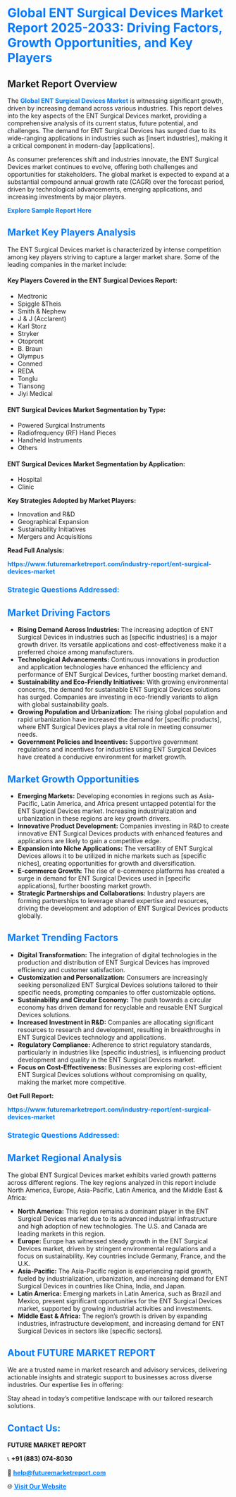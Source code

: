 <h1 style="color: #007BFF;">Global ENT Surgical Devices Market Report 2025-2033: Driving Factors, Growth Opportunities, and Key Players</h1>

<section id="overview">
<h2>Market Report Overview</h2>
<p>The <a href="https://www.futuremarketreport.com/industry-report/ent-surgical-devices-market" style="color: #007BFF; text-decoration: none;"><strong>Global ENT Surgical Devices Market</strong></a> is witnessing significant growth, driven by increasing demand across various industries. This report delves into the key aspects of the ENT Surgical Devices market, providing a comprehensive analysis of its current status, future potential, and challenges. The demand for ENT Surgical Devices has surged due to its wide-ranging applications in industries such as [insert industries], making it a critical component in modern-day [applications].</p>
<p>As consumer preferences shift and industries innovate, the ENT Surgical Devices market continues to evolve, offering both challenges and opportunities for stakeholders. The global market is expected to expand at a substantial compound annual growth rate (CAGR) over the forecast period, driven by technological advancements, emerging applications, and increasing investments by major players.</p>
</section>

<section id="overview">
<p><a href="https://www.futuremarketreport.com/request-sample/reportId=80292" style="color: #007BFF; text-decoration: none;"><strong>Explore Sample Report Here</strong></a></p>
</section>

<section id="key-players">
<h2 style="color: #007BFF;">Market Key Players Analysis</h2>
<p>The ENT Surgical Devices market is characterized by intense competition among key players striving to capture a larger market share. Some of the leading companies in the market include:</p>
<h4>Key Players Covered in the ENT Surgical Devices Report:</h4>
<ul><li>Medtronic</li><li>Spiggle &amp;Theis</li><li>Smith &amp; Nephew</li><li>J &amp; J (Acclarent)</li><li>Karl Storz</li><li>Stryker</li><li>Otopront</li><li>B. Braun</li><li>Olympus</li><li>Conmed</li><li>REDA</li><li>Tonglu</li><li>Tiansong</li><li>Jiyi Medical</li></ul>
<h4>ENT Surgical Devices Market Segmentation by Type:</h4>
<ul><li>Powered Surgical Instruments</li><li>Radiofrequency (RF) Hand Pieces</li><li>Handheld Instruments</li><li>Others</li></ul>

<h4>ENT Surgical Devices Market Segmentation by Application:</h4>
<ul><li>Hospital</li><li>Clinic</li></ul>
<p><strong>Key Strategies Adopted by Market Players:</strong></p>
<ul>
<li>Innovation and R&D</li>
<li>Geographical Expansion</li>
<li>Sustainability Initiatives</li>
<li>Mergers and Acquisitions</li>
</ul>
</section>

<section>
<p><strong>Read Full Analysis: </strong></p><a href="https://www.futuremarketreport.com/industry-report/ent-surgical-devices-market" style="color: #007BFF; text-decoration: none;"><strong>https://www.futuremarketreport.com/industry-report/ent-surgical-devices-market</strong></a>
<h3 style="color: #007BFF;">Strategic Questions Addressed:</h3>
</section>

<section id="driving-factors">
<h2 style="color: #007BFF;">Market Driving Factors</h2>
<ul>
<li><strong>Rising Demand Across Industries:</strong> The increasing adoption of ENT Surgical Devices in industries such as [specific industries] is a major growth driver. Its versatile applications and cost-effectiveness make it a preferred choice among manufacturers.</li>
<li><strong>Technological Advancements:</strong> Continuous innovations in production and application technologies have enhanced the efficiency and performance of ENT Surgical Devices, further boosting market demand.</li>
<li><strong>Sustainability and Eco-Friendly Initiatives:</strong> With growing environmental concerns, the demand for sustainable ENT Surgical Devices solutions has surged. Companies are investing in eco-friendly variants to align with global sustainability goals.</li>
<li><strong>Growing Population and Urbanization:</strong> The rising global population and rapid urbanization have increased the demand for [specific products], where ENT Surgical Devices plays a vital role in meeting consumer needs.</li>
<li><strong>Government Policies and Incentives:</strong> Supportive government regulations and incentives for industries using ENT Surgical Devices have created a conducive environment for market growth.</li>
</ul>
</section>

<section id="growth-opportunities">
<h2 style="color: #007BFF;">Market Growth Opportunities</h2>
<ul>
<li><strong>Emerging Markets:</strong> Developing economies in regions such as Asia-Pacific, Latin America, and Africa present untapped potential for the ENT Surgical Devices market. Increasing industrialization and urbanization in these regions are key growth drivers.</li>
<li><strong>Innovative Product Development:</strong> Companies investing in R&D to create innovative ENT Surgical Devices products with enhanced features and applications are likely to gain a competitive edge.</li>
<li><strong>Expansion into Niche Applications:</strong> The versatility of ENT Surgical Devices allows it to be utilized in niche markets such as [specific niches], creating opportunities for growth and diversification.</li>
<li><strong>E-commerce Growth:</strong> The rise of e-commerce platforms has created a surge in demand for ENT Surgical Devices used in [specific applications], further boosting market growth.</li>
<li><strong>Strategic Partnerships and Collaborations:</strong> Industry players are forming partnerships to leverage shared expertise and resources, driving the development and adoption of ENT Surgical Devices products globally.</li>
</ul>
</section>

<section id="trending-factors">
<h2 style="color: #007BFF;">Market Trending Factors</h2>
<ul>
<li><strong>Digital Transformation:</strong> The integration of digital technologies in the production and distribution of ENT Surgical Devices has improved efficiency and customer satisfaction.</li>
<li><strong>Customization and Personalization:</strong> Consumers are increasingly seeking personalized ENT Surgical Devices solutions tailored to their specific needs, prompting companies to offer customizable options.</li>
<li><strong>Sustainability and Circular Economy:</strong> The push towards a circular economy has driven demand for recyclable and reusable ENT Surgical Devices solutions.</li>
<li><strong>Increased Investment in R&D:</strong> Companies are allocating significant resources to research and development, resulting in breakthroughs in ENT Surgical Devices technology and applications.</li>
<li><strong>Regulatory Compliance:</strong> Adherence to strict regulatory standards, particularly in industries like [specific industries], is influencing product development and quality in the ENT Surgical Devices market.</li>
<li><strong>Focus on Cost-Effectiveness:</strong> Businesses are exploring cost-efficient ENT Surgical Devices solutions without compromising on quality, making the market more competitive.</li>
</ul>
</section>

<section>
<p><strong>Get Full Report: </strong></p><a href="https://www.futuremarketreport.com/industry-report/ent-surgical-devices-market" style="color: #007BFF; text-decoration: none;"><strong>https://www.futuremarketreport.com/industry-report/ent-surgical-devices-market</strong></a>
<h3 style="color: #007BFF;">Strategic Questions Addressed:</h3>
</section>


<section id="regional-analysis">
<h2 style="color: #007BFF;">Market Regional Analysis</h2>
<p>The global ENT Surgical Devices market exhibits varied growth patterns across different regions. The key regions analyzed in this report include North America, Europe, Asia-Pacific, Latin America, and the Middle East & Africa:</p>
<ul>
<li><strong>North America:</strong> This region remains a dominant player in the ENT Surgical Devices market due to its advanced industrial infrastructure and high adoption of new technologies. The U.S. and Canada are leading markets in this region.</li>
<li><strong>Europe:</strong> Europe has witnessed steady growth in the ENT Surgical Devices market, driven by stringent environmental regulations and a focus on sustainability. Key countries include Germany, France, and the U.K.</li>
<li><strong>Asia-Pacific:</strong> The Asia-Pacific region is experiencing rapid growth, fueled by industrialization, urbanization, and increasing demand for ENT Surgical Devices in countries like China, India, and Japan.</li>
<li><strong>Latin America:</strong> Emerging markets in Latin America, such as Brazil and Mexico, present significant opportunities for the ENT Surgical Devices market, supported by growing industrial activities and investments.</li>
<li><strong>Middle East & Africa:</strong> The region’s growth is driven by expanding industries, infrastructure development, and increasing demand for ENT Surgical Devices in sectors like [specific sectors].</li>
</ul>
</section>

<footer>
<h2 style="color: #007BFF;">About FUTURE MARKET REPORT</h2>
<p>We are a trusted name in market research and advisory services, delivering actionable insights and strategic support to businesses across diverse industries. Our expertise lies in offering:</p>

<p>Stay ahead in today’s competitive landscape with our tailored research solutions.</p>

<h2 style="color: #007BFF;">Contact Us:</h2>
<p><strong>FUTURE MARKET REPORT</strong></p>
<p>📞 <strong>+91 (883) 074-8030</strong></p>
<p>📧 <strong><a href="mailto:help@futuremarketreport.com" style="color: #007BFF;">help@futuremarketreport.com</a></strong></p>
<p>🌐 <strong><a href="https://www.futuremarketreport.com/" style="color: #007BFF;">Visit Our Website</a></strong></p>
</footer>